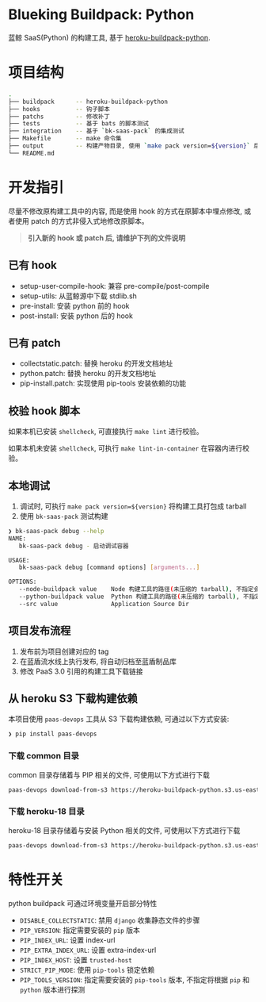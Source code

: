 # Blueking Buildpack: Python

蓝鲸 SaaS(Python) 的构建工具, 基于 [heroku-buildpack-python](https://elements.heroku.com/buildpacks/heroku/heroku-buildpack-python).

# 项目结构
```bash
.
├── buildpack      -- heroku-buildpack-python
├── hooks          -- 钩子脚本
├── patchs         -- 修改补丁
├── tests          -- 基于 bats 的脚本测试
├── integration    -- 基于 `bk-saas-pack` 的集成测试
├── Makefile       -- make 命令集
├── output         -- 构建产物目录, 使用 `make pack version=${version}` 后自动生成
└── README.md
```

# 开发指引
尽量不修改原构建工具中的内容, 而是使用 hook 的方式在原脚本中埋点修改, 或者使用 patch 的方式非侵入式地修改原脚本。
> **引入新的 hook 或 patch 后, 请维护下列的文件说明**

## 已有 hook
- setup-user-compile-hook: 兼容 pre-compile/post-compile
- setup-utils: 从蓝鲸源中下载 stdlib.sh
- pre-install: 安装 python 前的 hook
- post-install: 安装 python 后的 hook

## 已有 patch
- collectstatic.patch: 替换 heroku 的开发文档地址
- python.patch: 替换 heroku 的开发文档地址
- pip-install.patch: 实现使用 pip-tools 安装依赖的功能

## 校验 hook 脚本

如果本机已安装 `shellcheck`, 可直接执行 `make lint` 进行校验。

如果本机未安装 `shellcheck`, 可执行 `make lint-in-container` 在容器内进行校验。

## 本地调试

1. 调试时, 可执行 `make pack version=${version}` 将构建工具打包成 tarball
2. 使用 `bk-saas-pack` 测试构建

```bash
❯ bk-saas-pack debug --help
NAME:
   bk-saas-pack debug - 启动调试容器

USAGE:
   bk-saas-pack debug [command options] [arguments...]

OPTIONS:
   --node-buildpack value    Node 构建工具的路径(未压缩的 tarball), 不指定会使用镜像中的默认值
   --python-buildpack value  Python 构建工具的路径(未压缩的 tarball), 不指定会使用镜像中的默认值
   --src value               Application Source Dir
```

## 项目发布流程

1. 发布前为项目创建对应的 tag
2. 在蓝盾流水线上执行发布, 将自动归档至蓝盾制品库
3. 修改 PaaS 3.0 引用的构建工具下载链接

## 从 heroku S3 下载构建依赖

本项目使用 `paas-devops` 工具从 S3 下载构建依赖, 可通过以下方式安装:

```bash
❯ pip install paas-devops
```

### 下载 common 目录

common 目录存储着与 PIP 相关的文件, 可使用以下方式进行下载

```bash
paas-devops download-from-s3 https://heroku-buildpack-python.s3.us-east-1.amazonaws.com -p "common/*"
```

### 下载 heroku-18 目录

heroku-18 目录存储着与安装 Python 相关的文件, 可使用以下方式进行下载

```bash
paas-devops download-from-s3 https://heroku-buildpack-python.s3.us-east-1.amazonaws.com -p "heroku-18/runtimes/*"
```

# 特性开关

python buildpack 可通过环境变量开启部分特性

- `DISABLE_COLLECTSTATIC`: 禁用 `django` 收集静态文件的步骤
- `PIP_VERSION`: 指定需要安装的 `pip` 版本
- `PIP_INDEX_URL`: 设置 index-url
- `PIP_EXTRA_INDEX_URL`: 设置 extra-index-url
- `PIP_INDEX_HOST`: 设置 `trusted-host`
- `STRICT_PIP_MODE`: 使用 `pip-tools` 锁定依赖
- `PIP_TOOLS_VERSION`: 指定需要安装的 `pip-tools` 版本, 不指定将根据 `pip` 和 `python` 版本进行探测
